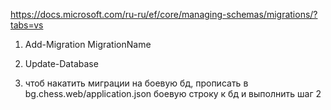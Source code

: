 ﻿https://docs.microsoft.com/ru-ru/ef/core/managing-schemas/migrations/?tabs=vs

1) Add-Migration MigrationName
2) Update-Database

3) чтоб накатить миграции на боевую бд, прописать в bg.chess.web/application.json боевую строку к бд и выполнить шаг 2